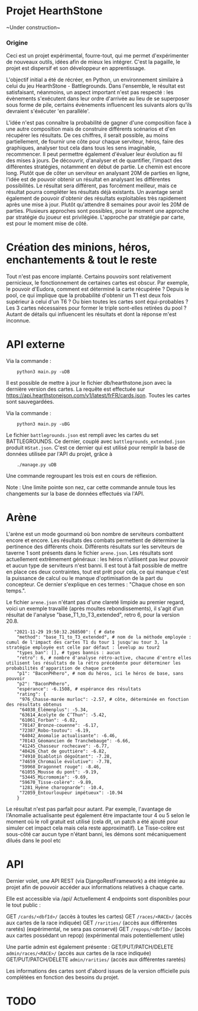 # Projet HearthStone

~Under construction~


### Origine
Ceci est un projet expérimental, fourre-tout, qui me permet d'expérimenter de nouveaux outils, idées afin de mieux les intégrer. C'est la pagaille, le projet est dispersif et son développeur en apprentissage.


L'objectif initial a été de récréer, en Python, un environnement similaire à celui du jeu HearthStone - Battlegrounds.
Dans l'ensemble, le résultat est satisfaisant, néanmoins, un aspect important n'est pas respecté : les évènements s'exécutent dans leur ordre d'arrivée au lieu de se superposer sous forme de pile, certains évènements influencent les suivants alors qu'ils devraient s'éxécuter 'en parallèle'.

L'idée n'est pas connaître la probabilité de gagner d'une composition face à une autre composition mais de construire différents scénarios et d'en récupérer les résultats. De ces chiffres, il serait possible, au moins partiellement, de fournir une côte pour chaque serviteur, héros, faire des graphiques, analyser tout cela dans tous les sens imaginable, recommencer.
Il peut permettre également d'évaluer leur évolution au fil des mises à jours. De découvrir, d'analyser et de quantifier, l'impact des différentes stratégies, notamment en début de partie. Le chemin est encore long.
Plutôt que de côter un serviteur en analysant 20M de parties en ligne, l'idée est de pouvoir obtenir un résultat en analysant les différentes possibilités. Le résultat sera différent, pas forcément meilleur, mais ce résultat pourra compléter les résultats déjà existants. Un avantage serait également de pouvoir d'obtenir des résultats exploitables très rapidement après une mise à jour. Plutôt qu'attendre 8 semaines pour avoir les 20M de parties.
Plusieurs approches sont possibles, pour le moment une approche par stratégie du joueur est privilégiée.
L'approche par stratégie par carte, est pour le moment mise de côté.


# Création des minions, héros, enchantements & tout le reste
Tout n'est pas encore implanté. Certains pouvoirs sont relativement pernicieux, le fonctionnement de certaines cartes est obscur. Par exemple, le pouvoir d'Eudora, comment est déterminé la carte récupérée ? Depuis le pool, ce qui implique que la probabilité d'obtenir un T1 est deux fois supérieur à celui d'un T6 ? Ou bien toutes les cartes sont équi-probables ? Les 3 cartes nécessaires pour former le triple sont-elles retirées du pool ? Autant de détails qui influencent les résultats et dont la réponse m'est inconnue.


# API externe
Via la commande :
```
    python3 main.py -uDB
```
Il est possible de mettre à jour le fichier db/hearthstone.json avec la dernière version des cartes.
La requête est effectuée sur https://api.hearthstonejson.com/v1/latest/frFR/cards.json.
Toutes les cartes sont sauvegardées.

Via la commande :
```
    python3 main.py -uBG
```
Le fichier `battlegrounds.json` est rempli avec les cartes du set BATTLEGROUNDS.
Ce dernier, couplé avec `battlegrounds_extended.json` produit `HStat.json`.
C'est ce dernier qui est utilisé pour remplir la base de données utilisée par l'API du projet, grâce à 
```
    ./manage.py uDB
```
Une commande regroupant les trois est en cours de réflexion.

Note : Une limite pointe son nez, car cette commande annule tous les changements sur la base de données effectués via l'API.


# Arène
L'arène est un mode gourmand où bon nombre de serviteurs combattent encore et encore.
Les résultats des combats permettent de déterminer la pertinence des différents choix.
Différents résultats sur les serviteurs de taverne 1 sont présents dans le fichier `arene.json`.
Les résultats sont actuellement extrêmement généraux : les héros n'utilisent pas leur pouvoir et aucun type de serviteurs n'est banni. Il est tout à fait possible de mettre en place ces deux contraintes, tout est prêt pour cela, ce qui manque c'est la puissance de calcul ou le manque d'optimisation de la part du concepteur. Ce dernier s'explique en ces termes : "Chaque chose en son temps.".

Le fichier `arene.json` n'étant pas d'une clareté limpide au premier regard, voici un exemple travaillé (après moultes rebondissements), il s'agit d'un résultat de l'analyse "base_T1_to_T3_extended", retro 6, pour la version 20.8.

```
   "2021-11-29 19:50:32.268500": { # date
    "method": "base_T1_to_T3_extended", # nom de la méthode employée : cumul de l'impact des cartes T1 du tour 1 jusqu'au tour 3, la stratégie employée est celle par défaut : levelup au tour2
    "types_ban": [], # types bannis : aucun
    "retro": 6, # nombre d'analyse rétro-active, chacune d'entre elles utilisent les résultats de la rétro précédente pour déterminer les probabilités d'apparition de chaque carte
    "p1": "BaconPHhero", # nom du héros, ici le héros de base, sans pouvoir
    "p2": "BaconPHhero",
    "espérance": -6.1508, # espérance des résultats
    "rating": {
     "976_Chasse-marée murloc": -2.57, # côte, déterminée en fonction des résultats obtenus
     "64038_Élémenplus": -5.34,
     "63614_Acolyte de C’Thun": -5.42,
     "61061_Forban": -6.02,
     "70147_Bronze-couenne": -6.17,
     "72387_Robo-toutou": -6.19,
     "64042_Anomalie actualisante": -6.46,
     "70143_Géomancien de Tranchebauge": -6.66,
     "41245_Chasseur rochecave": -6.77,
     "40426_Chat de gouttière": -6.82,
     "74910_Diablotin dégoûtant": -7.28,
     "74659_Chromaile évolutive": -7.78,
     "59968_Dragonnet rouge": -8.46,
     "61055_Mousse du pont": -9.19,
     "53445_Micromomie": -9.69,
     "59670_Tisse-colère": -9.89,
     "1281_Hyène charognarde": -10.4,
     "72059_Entourloupeur impétueux": -10.94
    }
```
Le résultat n'est pas parfait pour autant. Par exemple, l'avantage de l'Anomalie actualisante peut également être impactante tour 4 ou 5 selon le moment où le roll gratuit est utilisé (cela dit, un patch a été ajouté pour simuler cet impact cela mais cela reste approximatif). Le Tisse-colère est sous-côté car aucun type n'étant banni, les démons sont mécaniquement dilués dans le pool etc


# API
Dernier volet, une API REST (via DjangoRestFramework) a été intégrée au projet afin de pouvoir accéder aux informations relatives à chaque carte.

Elle est accessible via /api/
Actuellement 4 endpoints sont disponibles pour le tout public :

GET `/cards/<dbfId>/` (accès à toutes les cartes)
GET `/races/<RACE>/` (accès aux cartes de la race indiquée)
GET `/rarities/` (accès aux différentes raretés) (expérimental, ne sera pas conservé)
GET `/repops/<dbfId>/` (accès aux cartes possédant un repop) (expérimental mais potentiellement utile)

Une partie admin est également présente :
GET/PUT/PATCH/DELETE `admin/races/<RACE>/` (accès aux cartes de la race indiquée)
GET/PUT/PATCH/DELETE `admin/rarities/` (accès aux différentes raretés)

Les informations des cartes sont d'abord issues de la version officielle puis complétées en fonction des besoins du projet.



# TODO
